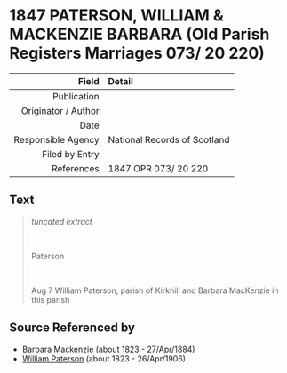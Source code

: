 ﻿---
layout: page
permalink: /sources/s86161558
---

# 1847 PATERSON, WILLIAM & MACKENZIE BARBARA (Old Parish Registers Marriages 073/ 20 220)

Field | Detail
---:|:---
Publication | 
Originator / Author | 
Date | 
Responsible Agency | National Records of Scotland
Filed by Entry | 
References | 1847 OPR 073/ 20 220

## Text

> _tuncated extract_
>
> <br/>
>
> Paterson
>
> <br/>
>
> Aug 7 William Paterson, parish of Kirkhill and Barbara MacKenzie in this parish
>

## Source Referenced by

* [Barbara Mackenzie](../people/@28263584@-barbara-mackenzie-b1823-d1884-4-27.md) (about 1823 - 27/Apr/1884)
* [William Paterson](../people/@55148620@-william-paterson-b1823-d1906-4-26.md) (about 1823 - 26/Apr/1906)
